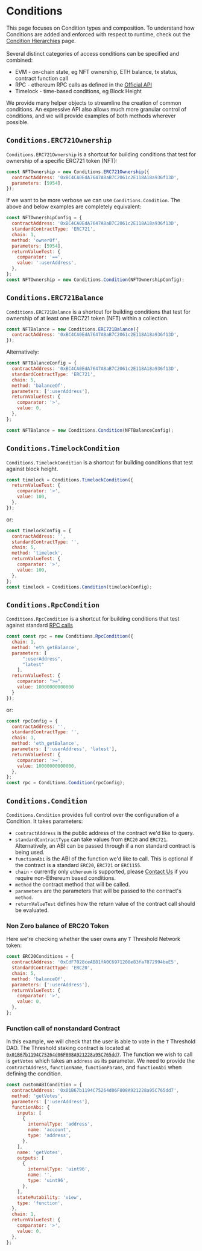# Conditions

This page focuses on Condition types and composition. To understand how Conditions are added and enforced with respect to runtime, check out the [Condition Hierarchies](../advanced-usage/condition-hierarchies.md) page. \
\
Several distinct categories of access conditions can be specified and combined:&#x20;

* EVM - on-chain state, eg NFT ownership, ETH balance, tx status, contract function call
* RPC - ethereum RPC calls as defined in the [Official API](https://ethereum.org/en/developers/docs/apis/json-rpc/#json-rpc-methods)
* Timelock - time-based conditions, eg Block Height

We provide many helper objects to streamline the creation of common conditions. An expressive API also allows much more granular control of conditions, and we will provide examples of both methods wherever possible.

## `Conditions.ERC721Ownership`

`Conditions.ERC721Ownership` is a shortcut for building conditions that test for ownership of a specific ERC721 token (NFT):

```javascript
const NFTOwnership = new Conditions.ERC721Ownership({
  contractAddress: '0xBC4CA0EdA7647A8aB7C2061c2E118A18a936f13D',
  parameters: [5954],
});
```

If we want to be more verbose we can use `Conditions.Condition`. The above and below examples are completely equivalent:

```javascript
const NFTOwnershipConfig = {
  contractAddress: '0xBC4CA0EdA7647A8aB7C2061c2E118A18a936f13D',
  standardContractType: 'ERC721',
  chain: 1,
  method: 'ownerOf',
  parameters: [5954],
  returnValueTest: {
    comparator: '==',
    value: ':userAddress',
  },
};
const NFTOwnership = new Conditions.Condition(NFTOwnershipConfig);
```

## `Conditions.ERC721Balance`

`Conditions.ERC721Balance` is a shortcut for building conditions that test for ownership of at least one ERC721 token (NFT) within a collection.

```javascript
const NFTBalance = new Conditions.ERC721Balance({
  contractAddress: '0xBC4CA0EdA7647A8aB7C2061c2E118A18a936f13D',
});
```

Alternatively:

```javascript
const NFTBalanceConfig = {
  contractAddress: '0xBC4CA0EdA7647A8aB7C2061c2E118A18a936f13D',
  standardContractType: 'ERC721',
  chain: 5,
  method: 'balanceOf',
  parameters: [':userAddress'],
  returnValueTest: {
    comparator: '>',
    value: 0,
  },
};

const NFTBalance = new Conditions.Condition(NFTBalanceConfig);
```

## `Conditions.TimelockCondition`

`Conditions.TimelockCondition` is a shortcut for building conditions that test against block height.

```javascript
const timelock = Conditions.TimelockCondition({
  returnValueTest: {
    comparator: '>',
    value: 100,
  },
});
```

or:

```javascript
const timelockConfig = {
  contractAddress: '',
  standardContractType: '',
  chain: 5,
  method: 'timelock',
  returnValueTest: {
    comparator: '>',
    value: 100,
  },
};
const timelock = Conditions.Condition(timelockConfig);
```

## `Conditions.RpcCondition`

`Conditions.RpcCondition` is a shortcut for building conditions that test against standard [RPC calls](https://ethereum.org/en/developers/docs/apis/json-rpc/)

```javascript
const const rpc = new Conditions.RpcCondition({
  chain: 1,
  method: 'eth_getBalance',
  parameters: [
      ":userAddress",
      "latest"
    ],
  returnValueTest: {
    comparator: ">=",
    value: 10000000000000
  }
});
```

or:

```javascript
const rpcConfig = {
  contractAddress: '',
  standardContractType: '',
  chain: 1,
  method: 'eth_getBalance',
  parameters: [':userAddress', 'latest'],
  returnValueTest: {
    comparator: '>=',
    value: 10000000000000,
  },
};
const rpc = Conditions.Condition(rpcConfig);
```

## `Conditions.Condition`

`Conditions.Condition` provides full control over the configuration of a Condition. It takes parameters:

* `contractAddress` is the public address of the contract we'd like to query.
* `standardContractType` can take values from `ERC20` and `ERC721`. Alternatively, an ABI can be passed through if a non standard contract is being used.
* `functionAbi` is the ABI of the function we'd like to call. This is optional if the contract is a standard `ERC20`, `ERC721` or `ERC1155`.
* `chain` - currently only `ethereum` is supported, please [Contact Us](https://discord.gg/RwjHbgA7uQ) if you require non-Ethereum based conditions.
* `method` the contract method that will be called.
* `parameters` are the parameters that will be passed to the contract's `method`.
* `returnValueTest` defines how the return value of the contract call should be evaluated.

### Non Zero balance of ERC20 Token

Here we're checking whether the user owns any `T` Threshold Network token:

```javascript
const ERC20Conditions = {
  contractAddress: '0xCdF7028ceAB81fA0C6971208e83fa7872994beE5',
  standardContractType: 'ERC20',
  chain: 5,
  method: 'balanceOf',
  parameters: [':userAddress'],
  returnValueTest: {
    comparator: '>',
    value: 0,
  },
};
```

### Function call of nonstandard Contract

In this example, we will check that the user is able to vote in the `T` Threshold DAO. The Threshold staking contract is located at [`0x01B67b1194C75264d06F808A921228a95C765dd7`](https://etherscan.io/address/0x01b67b1194c75264d06f808a921228a95c765dd7#readProxyContract). The function we wish to call is `getVotes` which takes an `address` as its parameter. We need to provide the `contractAddress`, `functionName`, `functionParams`, and `functionAbi` when defining the condition.

```javascript
const customABICondition = {
  contractAddress: '0x01B67b1194C75264d06F808A921228a95C765dd7',
  method: 'getVotes',
  parameters: [':userAddress'],
  functionAbi: {
    inputs: [
      {
        internalType: 'address',
        name: 'account',
        type: 'address',
      },
    ],
    name: 'getVotes',
    outputs: [
      {
        internalType: 'uint96',
        name: '',
        type: 'uint96',
      },
    ],
    stateMutability: 'view',
    type: 'function',
  },
  chain: 1,
  returnValueTest: {
    comparator: '>',
    value: 0,
  },
};
```
